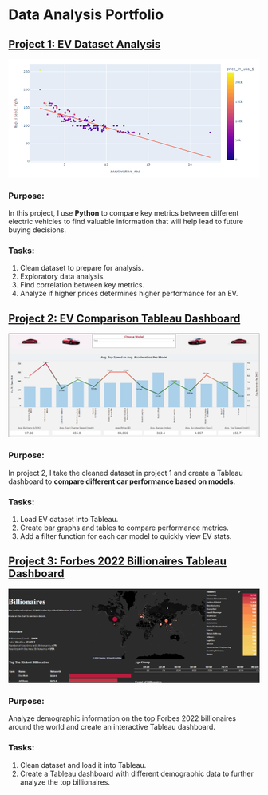 # Data Analysis Portfolio


## [Project 1: EV Dataset Analysis](https://github.com/leon-arie/leon-arie.github.io/blob/main/EV%20Analysis.ipynb)

[![name](data-analysis.png)](https://github.com/leon-arie/leon-arie.github.io/blob/main/EV%20Analysis.ipynb)

### Purpose: 
In this project, I use **Python** to compare key metrics between different electric vehicles to find valuable information that will help lead to future buying decisions.
### Tasks:
1. Clean dataset to prepare for analysis.
2. Exploratory data analysis.
3. Find correlation between key metrics.
4. Analyze if higher prices determines higher performance for an EV.

## [Project 2: EV Comparison Tableau Dashboard](https://public.tableau.com/app/profile/leon.arie/viz/EVDashboard_16550801177210/CarDashboard) 

[![name](ev-tableau.png)](https://public.tableau.com/app/profile/leon.arie/viz/EVDashboard_16550801177210/CarDashboard)

### Purpose: 
In project 2, I take the cleaned dataset in project 1 and create a Tableau dashboard to **compare different car performance based on models**.  

### Tasks:
1. Load EV dataset into Tableau.
2. Create bar graphs and tables to compare performance metrics.
4. Add a filter function for each car model to quickly view EV stats.

## [Project 3: Forbes 2022 Billionaires Tableau Dashboard](https://public.tableau.com/app/profile/leon.arie/viz/Billionaires_16552642324310/Dashboard1) 

[![name](billionare-tableau.png)](https://public.tableau.com/app/profile/leon.arie/viz/Billionaires_16552642324310/Dashboard1)
### Purpose:
Analyze demographic information on the top Forbes 2022 billionaires around the world and create an interactive Tableau dashboard.

### Tasks:
1. Clean dataset and load it into Tableau.
3. Create a Tableau dashboard with different demographic data to further analyze the top billionaires.
